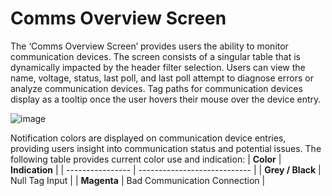 # **Comms Overview Screen**
The ‘Comms Overview Screen’ provides users the ability to monitor communication devices. The screen consists of a singular table that is dynamically impacted by the header filter selection. Users can view the name, voltage, status, last poll, and last poll attempt to diagnose errors or analyze communication devices. Tag paths for communication devices display as a tooltip once the user hovers their mouse over the device entry.

![image](https://github.com/user-attachments/assets/93bbc622-da54-4c07-8d6f-b87f6b07cb18)

Notification colors are displayed on communication device entries, providing users insight into communication status and potential issues. The following table provides current color use and indication:
| **Color**        | **Indication**               |
| ---------------- | ---------------------------- |
| **Grey / Black** | Null Tag Input               |
| **Magenta**      | Bad Communication Connection |
